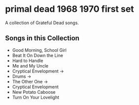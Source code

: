 # primal dead 1968 1970 first set

A collection of Grateful Dead songs.

## Songs in this Collection

- Good Morning, School Girl
- Beat It On Down the Line
- Hard to Handle
- Me and My Uncle
- Cryptical Envelopment →
- Drums →
- The Other One →
- Cryptical Envelopment
- New Potato Caboose
- Turn On Your Lovelight
